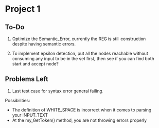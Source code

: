 # Project 1

## To-Do

1) Optimize the Semantic_Error, currently the REG is still construction despite having semantic errors.

2) To implement epsilon detection, put all the nodes reachable without consuming any input to be in the set first, then see if you can find both start and accept node?

## Problems Left

1) Last test case for syntax error general failing.

Possibilities:
- The definition of WHITE_SPACE is incorrect when it comes to parsing your INPUT_TEXT
- At the my_GetToken() method, you are not throwing errors properly
